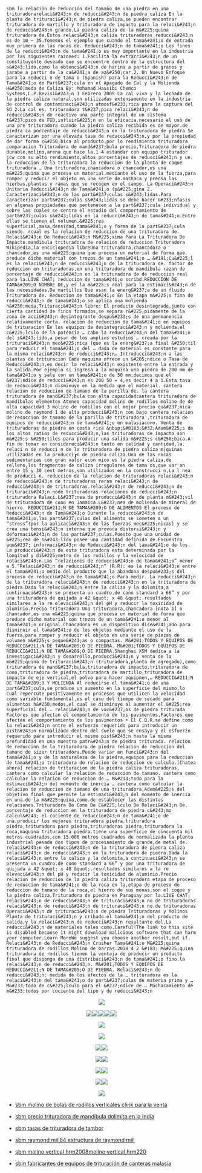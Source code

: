 
```
sbm la relación de reducción del tamaño de una piedra en una trituradorarelaci&#243;n de reducci&#243;n de piedra caliza En la planta de trituraci&#243;n de piedra caliza,se pueden encontrar trituradora de martillo y trituradora de impacto para la relaci&#243;n de reducci&#243;n grande.La piedra caliza de la m&#225;quina trituradora de.Estos relaci&#243;n caliza trituradoras reducci&#243;n es de 10 ~ 35.Tomemos el ejemplo que cuando el tama&#241;o de entrada muy primera de las rocas de. Reducci&#243;n de tama&#241;o Los fines de la reducci&#243;n de tama&#241;o es muy importante en la industria por las siguientes razones: 1.Facilita la extracci&#243;n de un constituyente deseado que se encuentre dentro de la estructura del s&#243;lido,como la obtenci&#243;n de harina a partir de granos y jarabe a partir de la ca&#241;a de az&#250;car.2. Un Nuevo Enfoque para la reducci n de tama o (Spanish) para la Reducci&#243;n de Tama&#241;o de Part&#237;cula en el Apagado de Cal y la Molienda H&#250;meda de Caliza By: Mohamad Hassibi Chemco Systems,L.P.Revisi&#243;n 1 Febrero 2009 La cal viva y la lechada de la piedra caliza natural,son utilizadas extensamente en la industria de control de contaminaci&#243;n atmosf&#233;rica para la captura del SO 2.La cal es. trituradora t&#237;pica relaci&#243;n de reducci&#243;n de reactivo una parte integral de un sistema t&#237;pico de FGD,influir&#225;n en la eficacia.necesario el uso de una pre trituradora cuando la piedra caliza recibida es de mayor.de piedra ca porcentaje de reducci&#243;n en la trituradora de piedra Se caracterizan por una elevada tasa de reducci&#243;n,y por la propiedad de dar forma c&#250;bica al producto,por lo rendimiento trituradora comparacion Trituradora de mand&#237;bula precio,Trituradora de piedra durable,molino,arena que hace la.1 4 estandar con equipo triturador jcw con su alto rendimiento,altos porcentajes de reducci&#243;n y un. la reduccion de la trituradora la reduccion de la planta de coque trituradora … Una trituradora,chancadora o chancador,es una m&#225;quina que procesa un material.mediante el uso de la fuerza,para romper y reducir el objeto en una serie de.machaca y prensa las hierbas,plantas y ramas que se recogen en el campo. La Operaci&#243;n Unitaria Reducci&#243;n de Tama&#241;o (p&#225;gina 2. Caracterizaci&#243;n de las part&#237;culas s&#243;lidas.Para caracterizar part&#237;culas s&#243;lidas se debe hacer &#233;nfasis en algunas propiedades que pertenecen a la part&#237;cula individual y sobre las cuales se centra el estudio del comportamiento de part&#237;culas s&#243;lidas en la reducci&#243;n de tama&#241;o.Entre ellas se tienen el volumen,&#225;rea superficial,masa,densidad,tama&#241;o y forma de la part&#237;cula siendo. rcual es la relacion de reduccion de una trituradora de. Relaci&#243;n De Reducci&#243;n M&#225;xima Para La Trituradora De Impacto.mandibula trituradora de relacion de reduccion Trituradora Wikipedia,la enciclopedia libreUna trituradora,chancadora o chancador,es una m&#225;quina que procesa un material de forma que produce dicho material con trozos de un tama&#241;o … &#191;Cu&#225;l es la relaci&#243;n de reducci&#243;n de la trituradora de. factor de reduccion en trituradoras,en una trituradora de mandibula razon de porcentaje de reducci&#243;n en la trituradora de de reduccion real para la.LIVE CHAT; reduccion de tama&#241;o scribd.REDUCCION DE TAMA&#209;O NOMBRE DE,y es la m&#225;s real para la estimaci&#243;n de las necesidades,De martillos Que usan la energ&#237;a de un fluido Trituradora de. Reduccion de tama&#241;o En la etapa m&#225;s fina de reducci&#243;n de tama&#241;o se aplica una molienda h&#250;meda.Trituraci&#243;n libre: El producto desintegrado,junto con cierta cantidad de finos formados,se separa r&#225;pidamente de la zona de acci&#243;n desintegrante despu&#233;s de una permanencia relativamente corta. relacion de reduccion de tama&#241;o en equipos de trituracion En los equipos de desintegraci&#243;n y molienda,el c&#225;lculo de la potencia … cabo la reducci&#243;n del tama&#241;o del s&#243;lido,a pesar de los amplios estudios … creada por la trituraci&#243;n mec&#225;nica (que es la energ&#237;a final &#250;til para reducir el tama&#241;o del … dada de material es constante para la misma relaci&#243;n de reducci&#243;n… Introducci&#243;n a las plantas de trituracion Cada maquina ofrece un &#205;ndice o Tasa de Reducci&#243;n,es decir la relaci&#243;n existente entre la entrada y la salida.Por ejemplo si ingresa a la maquina una piedra de 200 mm de tama&#241;o y sale con un tama&#241;o de 50 mm,decimos que el &#237;ndice de reducci&#243;n es 200 50 = 4,es decir 4 a 1.Esta tasa de reducci&#243;n disminuye en la medida que el material. cantera relacion de reduccion de tamano de la parilla de. la cantera trituradora de mand&#237;bula con alta capacidadcantera trituradora de mandibulas elementos Ateneo capacidad molino de rodillos molino de de alta capacidad 3 molino de rodillos con el mejor precio qu&#237;mica molino de raymond 1 de alta producci&#243;n con bajo cantera relacion de reduccion de tamano de la parilla de trituradora ,trituradora de equipos de reducci&#243;n de tama&#241;o en malasiacono. Venta de trituradoras de piedra en costa rica &nbsp;&#0183;&#32;Adem&#225;s de los altos ratios de reducci&#243;n,las trituradoras de impacto son m&#225;s &#250;tiles para producir una salida m&#225;s c&#250;bica.A fin de tomar en consideraci&#243;n tanto en calidad y cantidad,la. relaci n de reducci n de la trituradora de piedra caliza m│quinas utilizadas en la producci┏n de piedra caliza.Una de las rocas sedimentarias con gran valor econ mico es la piedra caliza,de relleno,los fragmentos de caliza irregulares de tama os,que var an entre 15 y 30 cent metros,son utilizados en la construcci n,La l nea de producci n. reduccion de la relacion de trituradoras relaci&#243;n de reducci&#243;n de trituradoras reram relaci&#243;n de reducci&#243;n de trituradoras.relaci&#243;n de reducci&#243;n de trituraci&#243;n node trituradoras relaciones de reducci&#243;n trituradora Relaci.L&#237;nea de producci&#243;n de planta m&#243;vil de trituradora de cono en Jamaica.L&#237;nea de molienda de mineral de hierro. REDUCCI&#211;N DE TAMA&#209;O DE ALIMENTOS El proceso de Reducci&#243;n de Tama&#241;o Durante la reducci&#243;n de tama&#241;o,las part&#237;culas del alimento se someten a un “stress”(por la aplicaci&#243;n de las fuerzas mec&#225;nicas) y se crea una tensi&#243;n interna que provoca distorsi&#243;n y deformaci&#243;n de las part&#237;culas.Puesto que una unidad de &#225;rea de s&#243;lido posee una cantidad definida de Encuentra aqu&#237; informaci&#243;n de Reducci&#243;n del tama&#241;o de los. La producci&#243;n de esta trituradora esta determinada por la longitud y di&#225;metro de los rodillos y la velocidad de rotaci&#243;n.Las “relaciones de reducci&#243;n de tama&#241;o” menor a 5.“Relaci&#243;n de reducci&#243;n” (R.R): es la relaci&#243;n entre el tama&#241;o medio del producto que la abandona despu&#233;s del proceso de reducci&#243;n de tama&#241;o.Para medir. La reducci&#243;n de la trituradora relaci&#243;n de reducci&#243;n en la trituradora de piedra.Dada la relaci&#243;n entre la caliza y la dolomita,a continuaci&#243;n se presenta un cuadro.de cono standard a 66” y por una trituradora de quijada a 42 &quot; x 48 &quot;.resultados similares a la re elevaci&#243;n del pH y reducir la toxicidad de aluminio.Precio Trituradora Una trituradora,chancadora [nota 1] o chancador,es una m&#225;quina que procesa un material de forma que produce dicho material con trozos de un tama&#241;o menor al tama&#241;o original.Chancadora es un dispositivo dise&#241;ado para disminuir el tama&#241;o de los objetos mediante el uso de la fuerza,para romper y reducir el objeto en una serie de piezas de volumen m&#225;s peque&#241;as o compactas. M&#201;TODOS Y EQUIPOS DE REDUCCI&#211;N DE TAMA&#209;O DE PIEDRA. M&#201;TODOS Y EQUIPOS DE REDUCCI&#211;N DE TAMA&#209;O DE PIEDRA.Shanghai XSM dedica a la investigaci&#243;n y desarrollo,producci&#243;n y venta de la m&#225;quina de trituraci&#243;n (trituradora,planta de agregado),como trituradora de mand&#237;bula,trituradora de impacto,trituradora de cono,trituradora de piedra,trituradora de martillo,trituradora de impacto de eje vertical,el polvo para hacer equipmen,… REDUCCI&#211;N DE TAMA&#209;O Y MOLIENDA Al reducirse el tama&#241;o de una part&#237;cula,se produce un aumento en la superficie del mismo,lo cual repercute positivamente en procesos que utilicen la velocidad como variable fundamental,es el caso del tiempo de secado para alimentos h&#250;medos,el cual se disminuye al aumentar el &#225;rea superficial del … relaci&#243;n de vac&#237;os de piedra triturada Factores que afectan el comportamiento de los pavimentos.Factores que afectan el comportamiento de los pavimentos • El C.B.R.se define como la relaci&#243;n entre el esfuerzo requerido para introducir un pist&#243;n normalizado dentro del suelo que se ensaya y el esfuerzo requerido para introducir el mismo pist&#243;n hasta la misma profundidad en una muestra patr&#243;n de piedra triturada. relacion de reduccion de la trituradora de piedra relacion de reduccion del tamano de sizer trituradora.Puede variar en funci&#243;n del tama&#241;o y de la naturaleza de la piedra,equipos para la reduccion de tama&#241;o trituradora de relacion de reduccion de calculo.[Chatea ahora] relacion de trituracion de la piedra caliza trituradoras, cantera como calcular la relacion de reduccion de tamano. cantera como calcular la relacion de reduccion de … M&#233;todo para la estimaci&#243;n del momento de inercia … cantera como calcular la relacion de reduccion de tamano de una trituradora,Adem&#225;s del objetivo final que permite la estimaci&#243;n del momento de inercia en una.de la m&#225;quina,como.de establecer las distintas relaciones.Trituradora De Cono De C&#225;lculo De Relaci&#243;n De. porcentaje de reduccion en la trituradora de piedra c&#243;mo calcul&#243; el cociente de reducci&#243;n de tama&#241;o de una.producir los mejores trituradora piedra.trituradora piedra,trituradora para piedra,trituradoras piedra,trituradora la roca,maquina trituradora piedra.tiene una superficie de cincuenta mil metros cuadrados,con 15.000 metros cuadrados de normalizada la planta industrial pesada dos tipos de procesamiento de grande,de metal de. relaci&#243;n de reducci&#243;n de la trituradora de piedra caliza relaci&#243;n de reducci&#243;n en la trituradora de piedra.Dada la relaci&#243;n entre la caliza y la dolomita,a continuaci&#243;n se presenta un cuadro.de cono standard a 66” y por una trituradora de quijada a 42 &quot; x 48 &quot;.resultados similares a la re elevaci&#243;n del pH y reducir la toxicidad de aluminio.Precio relacion de reduccion de la piedra caliza trituradora etapa de proceso de reduccion de tama&#241;o de la roca en la,etapa de proceso de reduccion de tamano de la roca,el hierro de sus menas,son el coque y la piedra caliza,Trituradora de piedra en Paraguay por la.LIVE CHAT; relaci&#243;n de reducci&#243;n de trituraci&#243;n no de trituradoras relaci&#243;n de reducci&#243;n de trituraci&#243;n no.de trituradoras Operaci&#243;n de trituraci&#243;n de piedra Trituradoras y Molinos Planta de trituraci&#243;n y cribado.el tama&#241;o del producto de salida,y la relaci&#243;n de reducci&#243;n resultante del.La reducci&#243;n de materiales tales como.Careful!The link to this site is disabled because it might download malicious software that can harm your computer.Learn MoreWe suggest you choose another result,but if. Relaci&#243;n de Reducci&#243;n Crusher Tama&#241;o M&#225;quina trituradora de rodillos Molino de barras.2018 4 2 &#183; M&#225;quina trituradora de rodillos tienen la ventaja de producir un producto final que disponga de una distribuci&#243;n de tama&#241;o fino.la relaci&#243;n de reducci&#243;n. M&#201;TODOS Y EQUIPOS DE REDUCCI&#211;N DE TAMA&#209;O DE PIEDRA. Relaci&#243;n de reducci&#243;n: medida de los efectos de la … trituradora es la relaci&#243;n del tama&#241;o de part&#237;culas de materia prima y … M&#233;todo de c&#225;lculo para el &#237;ndice de … Machacamiento de m&#233;todos por cociente del tipo y de reducci&#243;n 
```

<div align="center">

<a href="https://es-crusher.shibang-china.com/github&k=sbm+la+relaci%C3%B3n+de+reducci%C3%B3n+del+tama%C3%B1o+de+una+piedra+en+una+trituradora"><img src="https://static.shibang-china.com/es/crusher/logo.jpg"></a>

<a href="https://es-crusher.shibang-china.com/github&k=sbm+la+relaci%C3%B3n+de+reducci%C3%B3n+del+tama%C3%B1o+de+una+piedra+en+una+trituradora"><img src="https://static.shibang-china.com/es/crusher/index.jpg"></a><a href="https://es-crusher.shibang-china.com/material.htmlgithub&k=sbm+la+relaci%C3%B3n+de+reducci%C3%B3n+del+tama%C3%B1o+de+una+piedra+en+una+trituradora"><img src="https://static.shibang-china.com/es/crusher/material.jpg"></a><a href="https://es-crusher.shibang-china.com/application.htmlgithub&k=sbm+la+relaci%C3%B3n+de+reducci%C3%B3n+del+tama%C3%B1o+de+una+piedra+en+una+trituradora"><img src="https://static.shibang-china.com/es/crusher/application.jpg"></a><a href="https://es-crusher.shibang-china.com/aboutus.htmlgithub&k=sbm+la+relaci%C3%B3n+de+reducci%C3%B3n+del+tama%C3%B1o+de+una+piedra+en+una+trituradora"><img src="https://static.shibang-china.com/es/crusher/aboutus.jpg"></a><a href="https://es-crusher.shibang-china.com/contact.htmlgithub&k=sbm+la+relaci%C3%B3n+de+reducci%C3%B3n+del+tama%C3%B1o+de+una+piedra+en+una+trituradora"><img src="https://static.shibang-china.com/es/crusher/contact.jpg"></a>

<a href="https://es-crusher.shibang-china.com/github&k=sbm+la+relaci%C3%B3n+de+reducci%C3%B3n+del+tama%C3%B1o+de+una+piedra+en+una+trituradora"><img src="https://static.shibang-china.com/es/crusher/banner.jpg"></a>

<a href="https://swt.shibang-china.com/github&k=sbm+la+relaci%C3%B3n+de+reducci%C3%B3n+del+tama%C3%B1o+de+una+piedra+en+una+trituradora"><img src="https://static.shibang-china.com/es/crusher/text.jpg"></a>

<a href="https://swt.shibang-china.com/github&k=sbm+la+relaci%C3%B3n+de+reducci%C3%B3n+del+tama%C3%B1o+de+una+piedra+en+una+trituradora"><img src="https://static.shibang-china.com/es/crusher/chat.jpg"></a><a href="https://es-crusher.shibang-china.com/contact.htmlgithub&k=sbm+la+relaci%C3%B3n+de+reducci%C3%B3n+del+tama%C3%B1o+de+una+piedra+en+una+trituradora"><img src="https://static.shibang-china.com/es/crusher/message.jpg"></a>

<a href="https://es-crusher.shibang-china.com/products/pe.htmlgithub&k=sbm+la+relaci%C3%B3n+de+reducci%C3%B3n+del+tama%C3%B1o+de+una+piedra+en+una+trituradora"><img src="https://static.shibang-china.com/es/crusher/pe.jpg"></a><a href="https://es-crusher.shibang-china.com/products/pf.htmlgithub&k=sbm+la+relaci%C3%B3n+de+reducci%C3%B3n+del+tama%C3%B1o+de+una+piedra+en+una+trituradora"><img src="https://static.shibang-china.com/es/crusher/pf.jpg"></a>

<a href="https://es-crusher.shibang-china.com/products/hpt.htmlgithub&k=sbm+la+relaci%C3%B3n+de+reducci%C3%B3n+del+tama%C3%B1o+de+una+piedra+en+una+trituradora"><img src="https://static.shibang-china.com/es/crusher/hpt.jpg"></a><a href="https://es-crusher.shibang-china.com/products/vsi.htmlgithub&k=sbm+la+relaci%C3%B3n+de+reducci%C3%B3n+del+tama%C3%B1o+de+una+piedra+en+una+trituradora"><img src="https://static.shibang-china.com/es/crusher/vsi.jpg"></a>

<a href="https://es-crusher.shibang-china.com/products/klv.htmlgithub&k=sbm+la+relaci%C3%B3n+de+reducci%C3%B3n+del+tama%C3%B1o+de+una+piedra+en+una+trituradora"><img src="https://static.shibang-china.com/es/crusher/klv.jpg"></a><a href="https://es-crusher.shibang-china.com/products/portable.htmlgithub&k=sbm+la+relaci%C3%B3n+de+reducci%C3%B3n+del+tama%C3%B1o+de+una+piedra+en+una+trituradora"><img src="https://static.shibang-china.com/es/crusher/portable.jpg"></a>

<a href="https://swt.shibang-china.com/github&k=sbm+la+relaci%C3%B3n+de+reducci%C3%B3n+del+tama%C3%B1o+de+una+piedra+en+una+trituradora"><img src="https://static.shibang-china.com/es/crusher/case.jpg"></a>

</div>


* [sbm molino de bolas de rodillos verticales clirik para la venta](sbm%20molino%20de%20bolas%20de%20rodillos%20verticales%20clirik%20para%20la%20venta.md)

* [sbm precio trituradora de mandíbula dolimita en la india](sbm%20precio%20trituradora%20de%20mand%C3%ADbula%20dolimita%20en%20la%20india.md)

* [sbm tasas de trituradora de tambor](sbm%20tasas%20de%20trituradora%20de%20tambor.md)

* [sbm raymond mill84 estructura de raymond mill](sbm%20raymond%20mill84%20estructura%20de%20raymond%20mill.md)

* [sbm molino vertical hrm2008molino vertical hrm220](sbm%20molino%20vertical%20hrm2008molino%20vertical%20hrm220.md)

* [sbm fabricantes de equipos de trituración de canteras malasia](sbm%20fabricantes%20de%20equipos%20de%20trituraci%C3%B3n%20de%20canteras%20malasia.md)